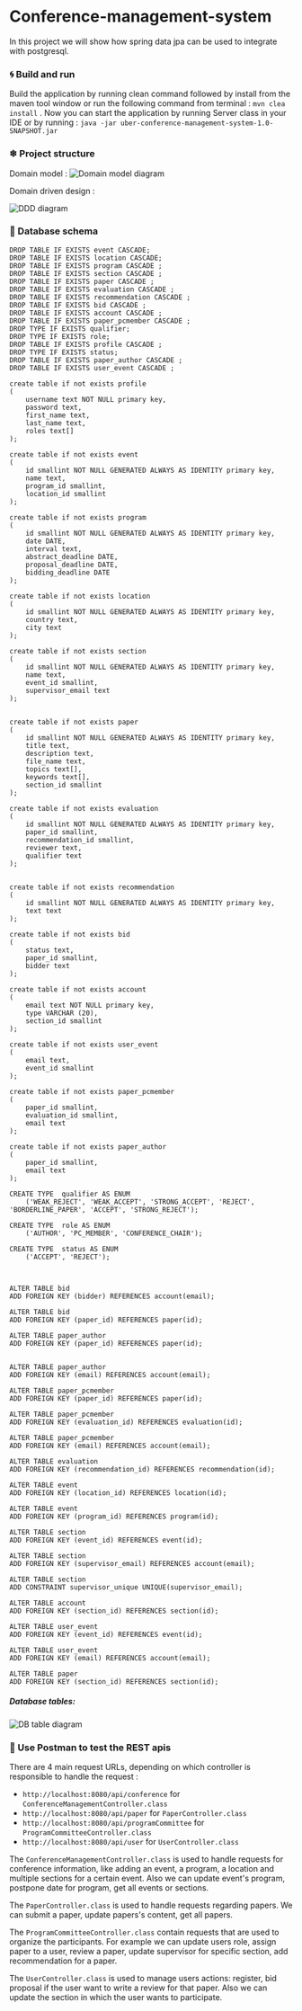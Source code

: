 # Conference-management-system

In this project we will show how spring data jpa can be used to integrate with postgresql. 

### 🌀 Build and run
Build the application by running clean command followed by install from the maven tool window or run the following command from terminal : `mvn clea install` .
Now you can start the application by running Server class in your IDE or by running :
`java -jar uber-conference-management-system-1.0-SNAPSHOT.jar`

### ❄ Project structure
Domain model :
![Domain model diagram](src/main/resources/img/CMS-Domain-Model-Diagram_1.png)

Domain driven design : 

![DDD diagram](src/main/resources/img/DDD_for_conference_management_1.png)

### 💎 Database schema

```postgres-psql
DROP TABLE IF EXISTS event CASCADE;
DROP TABLE IF EXISTS location CASCADE;
DROP TABLE IF EXISTS program CASCADE ;
DROP TABLE IF EXISTS section CASCADE ;
DROP TABLE IF EXISTS paper CASCADE ;
DROP TABLE IF EXISTS evaluation CASCADE ;
DROP TABLE IF EXISTS recommendation CASCADE ;
DROP TABLE IF EXISTS bid CASCADE ;
DROP TABLE IF EXISTS account CASCADE ;
DROP TABLE IF EXISTS paper_pcmember CASCADE ;
DROP TYPE IF EXISTS qualifier;
DROP TYPE IF EXISTS role;
DROP TABLE IF EXISTS profile CASCADE ;
DROP TYPE IF EXISTS status;
DROP TABLE IF EXISTS paper_author CASCADE ;
DROP TABLE IF EXISTS user_event CASCADE ;

create table if not exists profile
(
	username text NOT NULL primary key,
	password text,
	first_name text,
	last_name text,
	roles text[]
);

create table if not exists event
(
	id smallint NOT NULL GENERATED ALWAYS AS IDENTITY primary key,
	name text,
	program_id smallint,
	location_id smallint
);

create table if not exists program
(
	id smallint NOT NULL GENERATED ALWAYS AS IDENTITY primary key,
	date DATE,
	interval text,
	abstract_deadline DATE,
	proposal_deadline DATE,
	bidding_deadline DATE
);

create table if not exists location
(
	id smallint NOT NULL GENERATED ALWAYS AS IDENTITY primary key,
	country text,
	city text
);

create table if not exists section
(
	id smallint NOT NULL GENERATED ALWAYS AS IDENTITY primary key,
	name text,
	event_id smallint,
	supervisor_email text
);


create table if not exists paper
(
	id smallint NOT NULL GENERATED ALWAYS AS IDENTITY primary key,
	title text,
	description text,
	file_name text,
	topics text[],
	keywords text[],
    section_id smallint
);

create table if not exists evaluation
(
    id smallint NOT NULL GENERATED ALWAYS AS IDENTITY primary key,
    paper_id smallint,
    recommendation_id smallint,
    reviewer text,
    qualifier text
);


create table if not exists recommendation
(
	id smallint NOT NULL GENERATED ALWAYS AS IDENTITY primary key,
	text text
);

create table if not exists bid
(
	status text,
	paper_id smallint,
	bidder text
);

create table if not exists account
(
	email text NOT NULL primary key,
	type VARCHAR (20),
	section_id smallint
);

create table if not exists user_event
(
	email text,
	event_id smallint
);

create table if not exists paper_pcmember
(
	paper_id smallint,
	evaluation_id smallint,
    email text
);

create table if not exists paper_author
(
	paper_id smallint,
    email text
);

CREATE TYPE  qualifier AS ENUM
    ('WEAK_REJECT', 'WEAK_ACCEPT', 'STRONG_ACCEPT', 'REJECT', 'BORDERLINE_PAPER', 'ACCEPT', 'STRONG_REJECT');

CREATE TYPE  role AS ENUM
    ('AUTHOR', 'PC_MEMBER', 'CONFERENCE_CHAIR');

CREATE TYPE  status AS ENUM
    ('ACCEPT', 'REJECT');



ALTER TABLE bid
ADD FOREIGN KEY (bidder) REFERENCES account(email);

ALTER TABLE bid
ADD FOREIGN KEY (paper_id) REFERENCES paper(id);

ALTER TABLE paper_author
ADD FOREIGN KEY (paper_id) REFERENCES paper(id);


ALTER TABLE paper_author
ADD FOREIGN KEY (email) REFERENCES account(email);

ALTER TABLE paper_pcmember
ADD FOREIGN KEY (paper_id) REFERENCES paper(id);

ALTER TABLE paper_pcmember
ADD FOREIGN KEY (evaluation_id) REFERENCES evaluation(id);

ALTER TABLE paper_pcmember
ADD FOREIGN KEY (email) REFERENCES account(email);

ALTER TABLE evaluation
ADD FOREIGN KEY (recommendation_id) REFERENCES recommendation(id);

ALTER TABLE event
ADD FOREIGN KEY (location_id) REFERENCES location(id);

ALTER TABLE event
ADD FOREIGN KEY (program_id) REFERENCES program(id);

ALTER TABLE section
ADD FOREIGN KEY (event_id) REFERENCES event(id);

ALTER TABLE section
ADD FOREIGN KEY (supervisor_email) REFERENCES account(email);

ALTER TABLE section
ADD CONSTRAINT supervisor_unique UNIQUE(supervisor_email);

ALTER TABLE account
ADD FOREIGN KEY (section_id) REFERENCES section(id);

ALTER TABLE user_event
ADD FOREIGN KEY (event_id) REFERENCES event(id);

ALTER TABLE user_event
ADD FOREIGN KEY (email) REFERENCES account(email);

ALTER TABLE paper
ADD FOREIGN KEY (section_id) REFERENCES section(id);
```

##### Database tables:

![DB table diagram](src/main/resources/img/CMS-Database-Diagram.png)

### 🚀 Use Postman to test the REST apis
There are 4 main request URLs, depending on which controller is responsible to handle the request : 

- `http://localhost:8080/api/conference` for `ConferenceManagementController.class`
- `http://localhost:8080/api/paper` for `PaperController.class`
- `http://localhost:8080/api/programCommittee` for `ProgramCommitteeController.class`
- `http://localhost:8080/api/user` for `UserController.class`

The `ConferenceManagementController.class` is used to handle requests for conference information, like adding an event, a program, a location and multiple sections for a certain event. Also we can update event's program, postpone date for program, get all events or sections.

The `PaperController.class` is used to handle requests regarding papers. We can submit a paper, update papers's content, get all papers.

The `ProgramCommitteeController.class` contain requests that are used to organize the participants. For example we can update users role, assign paper to a user, review a paper, update supervisor for specific section, add recommendation for a paper.

The `UserController.class` is used to manage users actions: register, bid proposal if the user want to write a review for that paper. Also we can update the section in which the user wants to participate.
